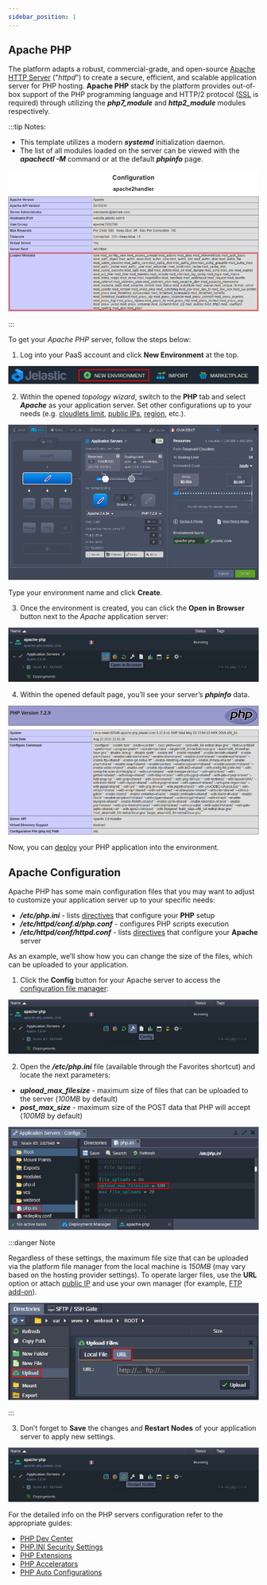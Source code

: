 ```yaml
---
sidebar_position: 1
---
```


## Apache PHP

The platform adapts a robust, commercial-grade, and open-source [Apache HTTP Server](https://cloudmydc.com/) ("_httpd_") to create a secure, efficient, and scalable application server for PHP hosting. **Apache PHP** stack by the platform provides out-of-box support of the PHP programming language and HTTP/2 protocol ([SSL](https://cloudmydc.com/) is required) through utilizing the **_php7_module_** and **_http2_module_** modules respectively.

:::tip Notes:

- This template utilizes a modern **_systemd_** initialization daemon.
- The list of all modules loaded on the server can be viewed with the **_apachectl -M_** command or at the default **_phpinfo_** page.

<div style={{
    display:'flex',
    justifyContent: 'center',
    margin: '0 0 1rem 0'
}}>

![Locale Dropdown](./img/ApachePHP/01-phpinfo-loaded-modules.png)

</div>

:::

To get your _Apache PHP_ server, follow the steps below:

1. Log into your PaaS account and click **New Environment** at the top.

<div style={{
    display:'flex',
    justifyContent: 'center',
    margin: '0 0 1rem 0'
}}>

![Locale Dropdown](./img/ApachePHP/02-create-new-environment-button.png)

</div>

2. Within the opened _topology wizard_, switch to the **PHP** tab and select **_Apache_** as your application server. Set other configurations up to your needs (e.g. [cloudlets limit](https://cloudmydc.com/), [public IPs](https://cloudmydc.com/), [region](/docs/EnvironmentManagement/Environment%20Regions/Choosing%20a%20Region), etc.).

<div style={{
    display:'flex',
    justifyContent: 'center',
    margin: '0 0 1rem 0'
}}>

![Locale Dropdown](./img/ApachePHP/03-apache-php-topology-wizard.png)

</div>

Type your environment name and click **Create**.

3. Once the environment is created, you can click the **Open in Browser** button next to the _Apache_ application server:

<div style={{
    display:'flex',
    justifyContent: 'center',
    margin: '0 0 1rem 0'
}}>

![Locale Dropdown](./img/ApachePHP/04-apache-php-open-in-browser.png)

</div>

4. Within the opened default page, you’ll see your server’s **_phpinfo_** data.

<div style={{
    display:'flex',
    justifyContent: 'center',
    margin: '0 0 1rem 0'
}}>

![Locale Dropdown](./img/ApachePHP/05-apache-phpinfo-start-page.png)

</div>

Now, you can [deploy](https://cloudmydc.com/) your PHP application into the environment.

## Apache Configuration

Apache PHP has some main configuration files that you may want to adjust to customize your application server up to your specific needs:

- **_/etc/php.ini_** - lists [directives](https://cloudmydc.com/) that configure your **PHP** setup
- **_/etc/httpd/conf.d/php.conf_** - configures PHP scripts execution
- **_/etc/httpd/conf/httpd.conf_** - lists [directives](https://cloudmydc.com/) that configure your **Apache** server

As an example, we’ll show how you can change the size of the files, which can be uploaded to your application.

1. Click the **Config** button for your Apache server to access the [configuration file manager](/docs/ApplicationSetting/Configuration%20File%20Manager):

<div style={{
    display:'flex',
    justifyContent: 'center',
    margin: '0 0 1rem 0'
}}>

![Locale Dropdown](./img/ApachePHP/06-apache-php-config-button.png)

</div>

2. Open the **_/etc/php.ini_** file (available through the Favorites shortcut) and locate the next parameters:

- **_upload_max_filesize_** - maximum size of files that can be uploaded to the server (_100MB_ by default)
- **_post_max_size_** - maximum size of the POST data that PHP will accept (_100MB_ by default)

<div style={{
    display:'flex',
    justifyContent: 'center',
    margin: '0 0 1rem 0'
}}>

![Locale Dropdown](./img/ApachePHP/07-apache-adjust-phpini-file.png)

</div>

:::danger Note

Regardless of these settings, the maximum file size that can be uploaded via the platform file manager from the local machine is _150MB_ (may vary based on the hosting provider settings). To operate larger files, use the **URL** option or attach [public IP](/docs/ApplicationSetting/External%20Access%20To%20Applications/Public%20IP) and use your own manager (for example, [FTP add-on](https://cloudmydc.com/)).

<div style={{
    display:'flex',
    justifyContent: 'center',
    margin: '0 0 1rem 0'
}}>

![Locale Dropdown](./img/ApachePHP/08-file-upload-via-url.png)

</div>

:::

3. Don’t forget to **Save** the changes and **Restart Nodes** of your application server to apply new settings.

<div style={{
    display:'flex',
    justifyContent: 'center',
    margin: '0 0 1rem 0'
}}>

![Locale Dropdown](./img/ApachePHP/09-apache-php-restart-nodes.png)

</div>

For the detailed info on the PHP servers configuration refer to the appropriate guides:

- [PHP Dev Center](https://cloudmydc.com/)
- [PHP.INI Security Settings](https://cloudmydc.com/)
- [PHP Extensions](https://cloudmydc.com/)
- [PHP Accelerators](https://cloudmydc.com/)
- [PHP Auto Configurations](https://cloudmydc.com/)
